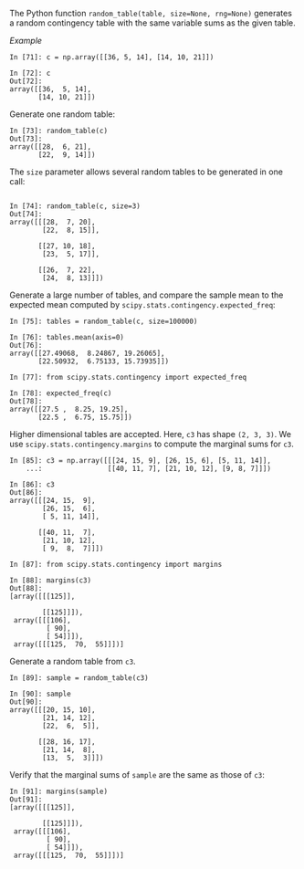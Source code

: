 The Python function `random_table(table, size=None, rng=None)` generates a
random contingency table with the same variable sums as the given table.

*Example*

```
In [71]: c = np.array([[36, 5, 14], [14, 10, 21]])

In [72]: c
Out[72]: 
array([[36,  5, 14],
       [14, 10, 21]])
```

Generate one random table:

```
In [73]: random_table(c)
Out[73]: 
array([[28,  6, 21],
       [22,  9, 14]])

```

The `size` parameter allows several random tables to be generated in one call:

```

In [74]: random_table(c, size=3)
Out[74]: 
array([[[28,  7, 20],
        [22,  8, 15]],

       [[27, 10, 18],
        [23,  5, 17]],

       [[26,  7, 22],
        [24,  8, 13]]])
```

Generate a large number of tables, and compare the sample mean to the expected
mean computed by `scipy.stats.contingency.expected_freq`:

```
In [75]: tables = random_table(c, size=100000)

In [76]: tables.mean(axis=0)
Out[76]: 
array([[27.49068,  8.24867, 19.26065],
       [22.50932,  6.75133, 15.73935]])

In [77]: from scipy.stats.contingency import expected_freq

In [78]: expected_freq(c)
Out[78]: 
array([[27.5 ,  8.25, 19.25],
       [22.5 ,  6.75, 15.75]])
```

Higher dimensional tables are accepted.  Here, `c3` has shape `(2, 3, 3)`.
We use `scipy.stats.contingency.margins` to compute the marginal sums
for `c3`.

```
In [85]: c3 = np.array([[[24, 15, 9], [26, 15, 6], [5, 11, 14]],
    ...:                [[40, 11, 7], [21, 10, 12], [9, 8, 7]]])

In [86]: c3
Out[86]:
array([[[24, 15,  9],
        [26, 15,  6],
        [ 5, 11, 14]],

       [[40, 11,  7],
        [21, 10, 12],
        [ 9,  8,  7]]])

In [87]: from scipy.stats.contingency import margins

In [88]: margins(c3)
Out[88]:
[array([[[125]],

        [[125]]]),
 array([[[106],
         [ 90],
         [ 54]]]),
 array([[[125,  70,  55]]])]
```
Generate a random table from `c3`.
```
In [89]: sample = random_table(c3)

In [90]: sample
Out[90]:
array([[[20, 15, 10],
        [21, 14, 12],
        [22,  6,  5]],

       [[28, 16, 17],
        [21, 14,  8],
        [13,  5,  3]]])
```
Verify that the marginal sums of `sample` are the same as those of `c3`:
```
In [91]: margins(sample)
Out[91]:
[array([[[125]],

        [[125]]]),
 array([[[106],
         [ 90],
         [ 54]]]),
 array([[[125,  70,  55]]])]
```
